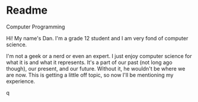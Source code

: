 # Readme
Computer Programming

Hi! My name's Dan. I'm a grade 12 student and I am very fond of computer science. 

I'm not a geek or a nerd or even an expert. I just enjoy computer science for what it is and what it represents. It's a part of our past (not long ago though), our present, and our future. Without it, he wouldn't be where we are now. This is getting a little off topic, so now I'll be mentioning my experience. 

q
